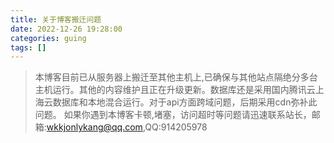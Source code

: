 ```yaml
---
title: 关于博客搬迁问题
date: 2022-12-26 19:28:00
categories: guing
tags: []
---
```


>本博客目前已从服务器上搬迁至其他主机上,已确保与其他站点隔绝分多台主机运行。其他的内容维护且正在升级更新。数据库还是采用国内腾讯云上海云数据库和本地混合运行。对于api方面跨域问题，后期采用cdn弥补此问题。    如果你遇到本博客卡顿,堵塞，访问超时等问题请迅速联系站长，邮箱:[wkkjonlykang@qq.com][1],QQ:914205978

[1]: mailto:wkkjonlykang@qq.com
